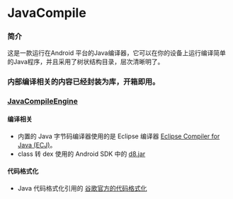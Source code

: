 # JavaCompile
### 简介
这是一款运行在Android 平台的Java编译器，它可以在你的设备上运行编译简单的Java程序，并且采用了树状结构目录，层次清晰明了。

### 内部编译相关的内容已经封装为库，开箱即用。 
### [JavaCompileEngine](https://github.com/xiaoyvyv/JavaCompileEngine)

#### 编译相关
* 内置的 Java 字节码编译器使用的是 Eclipse 编译器 [Eclipse Compiler for Java (ECJ)](https://mvnrepository.com/artifact/org.eclipse.jdt.core.compiler/ecj)。
* class 转 dex 使用的 Android SDK 中的 [d8.jar](https://github.com/xiaoyvyv/JavaCompileEngine)
#### 代码格式化
* Java 代码格式化引用的 [谷歌官方的代码格式化](https://github.com/google/google-java-format)
